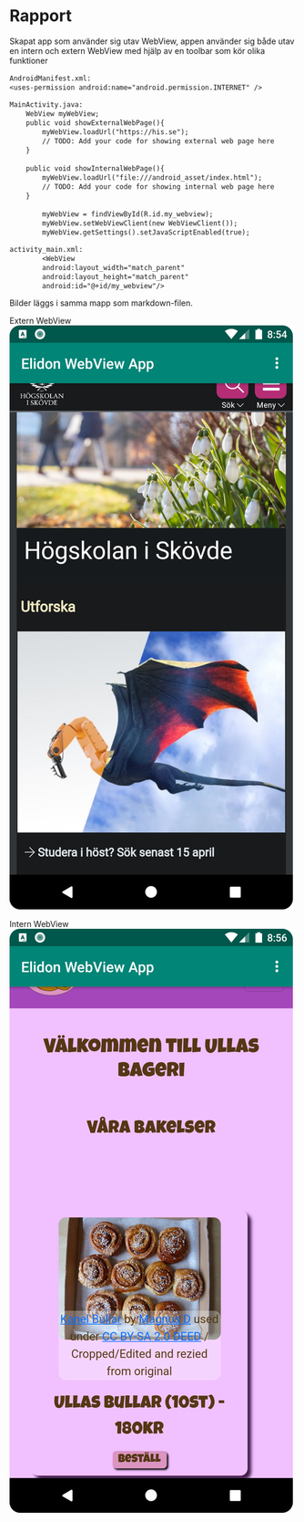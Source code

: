 
# Rapport

Skapat app som använder sig utav WebView, appen
använder sig både utav en intern och extern WebView med hjälp
av en toolbar som kör olika funktioner

```
AndroidManifest.xml:
<uses-permission android:name="android.permission.INTERNET" />
```

```
MainActivity.java:
    WebView myWebView;
    public void showExternalWebPage(){
        myWebView.loadUrl("https://his.se");
        // TODO: Add your code for showing external web page here
    }

    public void showInternalWebPage(){
        myWebView.loadUrl("file:///android_asset/index.html");
        // TODO: Add your code for showing internal web page here
    }
    
        myWebView = findViewById(R.id.my_webview);
        myWebView.setWebViewClient(new WebViewClient());
        myWebView.getSettings().setJavaScriptEnabled(true);
```

```
activity_main.xml:
        <WebView
        android:layout_width="match_parent"
        android:layout_height="match_parent"
        android:id="@+id/my_webview"/>
```

Bilder läggs i samma mapp som markdown-filen.

Extern WebView
![img_3.png](img_3.png)

Intern WebView
![img.png](img.png)
